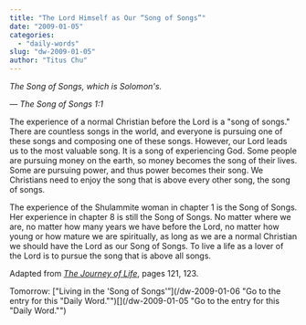 ```yaml
---
title: "The Lord Himself as Our “Song of Songs”"
date: "2009-01-05"
categories: 
  - "daily-words"
slug: "dw-2009-01-05"
author: "Titus Chu"
---
```


_The Song of Songs, which is Solomon's._

_— The Song of Songs 1:1_

The experience of a normal Christian before the Lord is a "song of songs." There are countless songs in the world, and everyone is pursuing one of these songs and composing one of these songs. However, our Lord leads us to the most valuable song. It is a song of experiencing God. Some people are pursuing money on the earth, so money becomes the song of their lives. Some are pursuing power, and thus power becomes their song. We Christians need to enjoy the song that is above every other song, the song of songs.

The experience of the Shulammite woman in chapter 1 is the Song of Songs. Her experience in chapter 8 is still the Song of Songs. No matter where we are, no matter how many years we have before the Lord, no matter how young or how mature we are spiritually, as long as we are a normal Christian we should have the Lord as our Song of Songs. To live a life as a lover of the Lord is to pursue the song that is above all songs.

Adapted from _[The Journey of Life](/book-journey-of-life "Go to the entry for this book.")_, pages 121, 123.

Tomorrow: ["Living in the 'Song of Songs'”](/dw-2009-01-06 "Go to the entry for this "Daily Word."")[](/dw-2009-01-05 "Go to the entry for this "Daily Word."")

